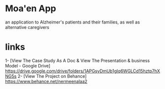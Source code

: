# Moa'en App
an application to Alzheimer's patients and their families, as well as alternative caregivers
# links
1- [View The Case Study As A Doc & View The Presentation & business Model - Google Drive]
https://drive.google.com/drive/folders/1APGsyDmUb1gIq6WGLCd15hztp7hXNG5s
2- [View The Project on Behance] https://www.behance.net/nermeenalaa2

